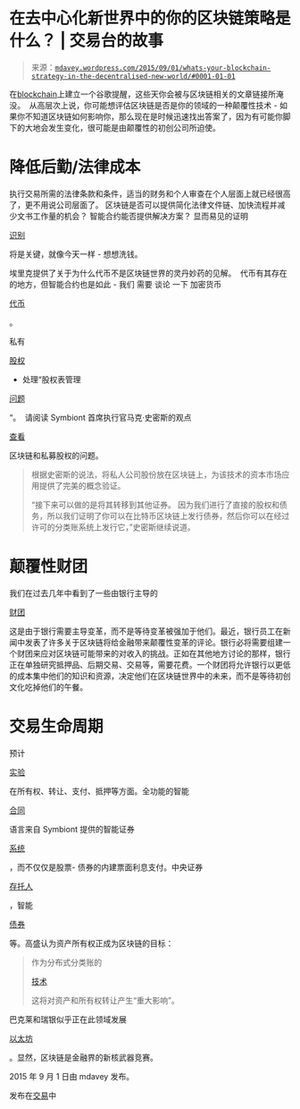 <!--yml

类别：未分类

日期：2024-05-18 05:40:12

-->

# 在去中心化新世界中的你的区块链策略是什么？ | 交易台的故事

> 来源：[`mdavey.wordpress.com/2015/09/01/whats-your-blockchain-strategy-in-the-decentralised-new-world/#0001-01-01`](https://mdavey.wordpress.com/2015/09/01/whats-your-blockchain-strategy-in-the-decentralised-new-world/#0001-01-01)

在[blockchain](http://p2pfoundation.net/Blockchain)上建立一个谷歌提醒，这些天你会被与区块链相关的文章链接所淹没。  从高层次上说，你可能想评估区块链是否是你的领域的一种颠覆性技术 - 如果你不知道区块链如何影响你，那么现在是时候迅速找出答案了，因为有可能你脚下的大地会发生变化，很可能是由颠覆性的初创公司所迫使。

# **降低后勤/法律成本**

执行交易所需的法律条款和条件，适当的财务和个人审查在个人层面上就已经很高了，更不用说公司层面了。 区块链是否可以提供简化法律文件链、加快流程并减少文书工作量的机会？ 智能合约能否提供解决方案？ 显而易见的证明

[识别](http://p2pfoundation.net/Blockchain#Identity)

将是关键，就像今天一样 - 想想洗钱。

埃里克提供了关于为什么代币不是区块链世界的灵丹妙药的见解。  代币有其存在的地方，但智能合约也是如此 - 我们 需要 谈论 一下 加密货币

[代币](https://db.erisindustries.com/distributed%20business/2015/04/28/smart-securitisation/)

。

私有

[股权](https://www.cryptocoinsnews.com/workshops-probe-cryptoledger-technology/)

- 处理“股权表管理

[问题](http://www.coindesk.com/why-symbiont-believes-blockchain-securities-are-wall-streets-future/)

“。  请阅读 Symbiont 首席执行官马克·史密斯的观点

[查看](http://www.coindesk.com/why-symbiont-believes-blockchain-securities-are-wall-streets-future/)

区块链和私募股权的问题。

> 根据史密斯的说法，将私人公司股份放在区块链上，为该技术的资本市场应用提供了完美的概念验证。
> 
> “接下来可以做的是将其转移到其他证券。 因为我们进行了直接的股权和债务，所以我们证明了你可以在比特币区块链上发行债券，然后你可以在经过许可的分类账系统上发行它，”史密斯继续说道。

# **颠覆性财团**

我们在过去几年中看到了一些由银行主导的

[财团](http://www.nytimes.com/2015/08/31/business/dealbook/bitcoin-technology-piques-interest-on-wall-st.html?_r=1)

这是由于银行需要主导变革，而不是等待变革被强加于他们。最近，银行员工在新闻中发表了许多关于区块链将给金融带来颠覆性变革的评论。银行必将需要组建一个财团来应对区块链可能带来的对收入的挑战。正如在其他地方讨论的那样，银行正在单独研究抵押品、后期交易、交易等，需要花费。一个财团将允许银行以更低的成本集中他们的知识和资源，决定他们在区块链世界中的未来，而不是等待初创文化吃掉他们的午餐。

# **交易生命周期**

预计

[实验](http://www.swiftinstitute.org/wp-content/uploads/2015/07/Call-for-Proposal-Blockchain-in-Securities-Transactions_v7.pdf)

在所有权、转让、支付、抵押等方面。全功能的智能

[合同](http://blockchainworkshops.org/Agenda.pdf)

语言来自 Symbiont 提供的智能证券

[系统](http://www.coindesk.com/why-symbiont-believes-blockchain-securities-are-wall-streets-future/)

，而不仅仅是股票- 债券的内建票面利息支付。中央证券

[存托人](http://www.coindesk.com/swift-institute-offers-e15000-for-blockchain-securities-research/)

，智能

[债券](http://www.swiftinstitute.org/wp-content/uploads/2015/07/Call-for-Proposal-Blockchain-in-Securities-Transactions_v7.pdf)

等。高盛认为资产所有权正成为区块链的目标：

> 作为分布式分类账的
> 
> [技术](http://www.coindesk.com/goldman-analyst-blockchain-tech-will-change-asset-ownership/)
> 
> 这将对资产和所有权转让产生“重大影响”。

巴克莱和瑞银似乎正在此领域发展

[以太坊](http://www.coindesk.com/blockstack-private-ledgers-wall-street/)

。显然，区块链是金融界的新核武器竞赛。

2015 年 9 月 1 日由 mdavey 发布。

发布在[交易](https://mdavey.wordpress.com/category/trading/)中
